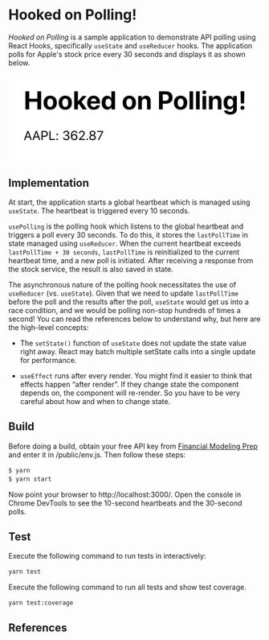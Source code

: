# Hooked on Polling!

_Hooked on Polling_ is a sample application to demonstrate API polling using
React Hooks, specifically `useState` and `useReducer` hooks. The application
polls for Apple's stock price every 30 seconds and displays it as shown below.

![Screen Shot](assets/screen-shot.png)

## Implementation

At start, the application starts a global heartbeat which is managed using
`useState`. The heartbeat is triggered every 10 seconds.

`usePolling` is the polling hook which listens to the global heartbeat and
triggers a poll every 30 seconds. To do this, it stores the `lastPollTime` in
state managed using `useReducer`. When the current heartbeat exceeds
`lastPollTime + 30 seconds`, `lastPollTime` is reinitialized to the current
heartbeat time, and a new poll is initiated. After receiving a response from the
stock service, the result is also saved in state.

The asynchronous nature of the polling hook necessitates the use of `useReducer`
(vs. `useState`). Given that we need to update `lastPollTime` before the poll
and the results after the poll, `useState` would get us into a race condition,
and we would be polling non-stop hundreds of times a second! You can read the
references below to understand why, but here are the high-level concepts:

-   The `setState()` function of `useState` does not update the state value
    right away. React may batch multiple setState calls into a single update for
    performance.

-   `useEffect` runs after every render. You might find it easier to think that
    effects happen “after render”. If they change state the component depends
    on, the component will re-render. So you have to be very careful about how
    and when to change state.

## Build

Before doing a build, obtain your free API key from
[Financial Modeling Prep](https://financialmodelingprep.com/developer/docs/) and
enter it in /public/env.js. Then follow these steps:

```bash
$ yarn
$ yarn start
```

Now point your browser to http://localhost:3000/. Open the console in Chrome
DevTools to see the 10-second heartbeats and the 30-second polls.

## Test

Execute the following command to run tests in interactively:

```bash
yarn test
```

Execute the following command to run all tests and show test coverage.

```bash
yarn test:coverage
```

## References
